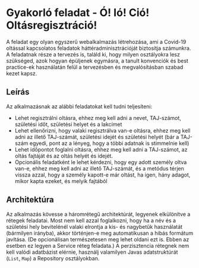# Gyakorló feladat - Ó! Ió! Ció! Oltásregisztráció!

A feladat egy olyan egyszerű webalkalmazás létrehozása, ami a Covid-19 oltással 
kapcsolatos feladatok háttéradminisztrációját biztosítja számunkra. 
A feladatnak része a tervezés is, találd ki, hogy milyen osztályokra lesz szükséged, 
azok hogyan épüljenek egymásra, a tanult konvenciók és best practice-ek használatán 
felül a tervezésben és megvalósításban szabad kezet kapsz.

## Leírás

Az alkalmazásnak az alábbi feladatokat kell tudni teljesíteni:

* Lehet regisztrálni oltásra, ehhez meg kell adni a nevet, TAJ-számot, születési időt, 
  születési helyet és a lakcímet
* Lehet ellenőrizni, hogy valaki regisztrálva van-e oltásra, ehhez meg kell adni az 
  illető TAJ-számát, születési idejét és születési helyét (bár a TAJ-szám egyedi, 
  pont az a lényeg, hogy a többi adatnak is stimmelnie kell)
* Lehet időpontot foglalni oltásra, ehhez meg kell adni a TAJ-számot, az oltás fajtáját 
  és az oltás helyét és idejét.
* Opcionális feladatként le lehet kérdezni, hogy egy adott személy oltva van-e, ehhez 
  meg kell adni az illető TAJ-számát, és a metódus térjen 
  vissza azzal, hogy a személy kapott-e már oltást, ha igen, hány adagot, mikor kapta 
  ezeket, és melyik fajtából
  
## Architektúra

Az alkalmazás kövesse a háromrétegű architektúrát, legyenek elkülönítve a rétegek feladatai. 
Most nem kell azzal foglalkozni, hogy ha a név és a születési hely bevitelénél valaki 
elrontja a kis- és nagybetűk használatát (bármilyen irányba), akkor történjen-e meg 
automatikusan a hibás formátum javítása. (De opcionálisan természetesen meg lehet oldani 
ezt is. Ebben az esetben ez legyen a Service réteg feladata.)
A perzisztencia rétegnek nem kell valódi adatbázist elérnie, használj valamilyen Javas 
adatstruktúrát (`List`, `Map`) a Repository osztályokban.
